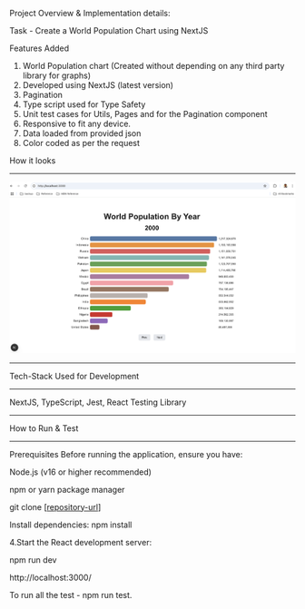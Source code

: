 
Project Overview & Implementation details:

Task - Create a World Population Chart using NextJS

Features Added

1) World Population chart (Created without depending on any third party library for graphs)
2) Developed using NextJS (latest version)
3) Pagination
4) Type script used for Type Safety
5) Unit test cases for Utils, Pages and for the Pagination component
6) Responsive to fit any device.
7) Data loaded from provided json
8) Color coded as per the request


How it looks
****************

![Application Screenshot](public/assets/World_Population.png "World Population By Year")

****************************************************************************************


Tech-Stack Used for Development
*******************************

NextJS, TypeScript, Jest, React Testing Library

**********************************************

How to Run & Test
*********************

Prerequisites Before running the application, ensure you have:

Node.js (v16 or higher recommended)

npm or yarn package manager

git clone [[repository-url](https://github.com/kishorjoseph/codehouse-chart-pj.git)] 

Install dependencies: npm install

4.Start the React development server:

npm run dev

http://localhost:3000/

To run all the test - npm run test.